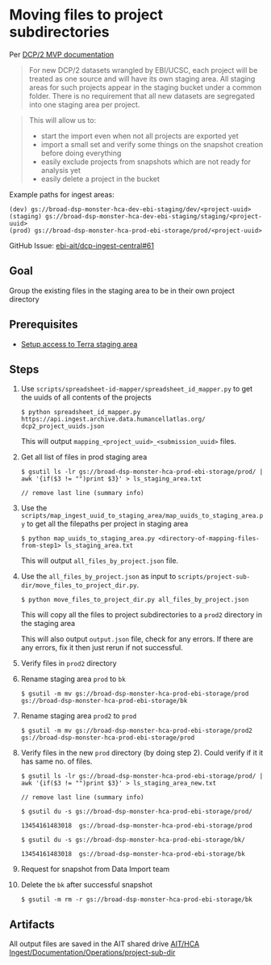 # Moving files to project subdirectories

Per [DCP/2 MVP documentation](https://docs.google.com/document/d/1NsibP8g-NeLnksxlcBWQsSj5Zg_uimCDaAF1qB_qkjg/edit?ts=5ec6e28b&pli=1#heading=h.926y8csy88ms)
> For new DCP/2 datasets wrangled by EBI/UCSC, each project will be treated as one source and will have its own staging area. All staging areas for such projects appear in the staging bucket under a common folder. There is no requirement that all new datasets are segregated into one staging area per project.

> This will allow us to:
>    * start the import even when not all projects are exported yet
>    * import a small set and verify some things on the snapshot creation before doing everything
>    * easily exclude projects from snapshots which are not ready for analysis yet
>    * easily delete a project in the bucket

Example paths for ingest areas:
```
(dev) gs://broad-dsp-monster-hca-dev-ebi-staging/dev/<project-uuid>
(staging) gs://broad-dsp-monster-hca-dev-ebi-staging/staging/<project-uuid>
(prod) gs://broad-dsp-monster-hca-prod-ebi-storage/prod/<project-uuid>

```

GitHub Issue: [ebi-ait/dcp-ingest-central#61](https://github.com/ebi-ait/dcp-ingest-central/issues/61)


## Goal
Group the existing files in the staging area to be in their own project directory

## Prerequisites
* [Setup access to Terra staging area](https://ebi-ait.github.io/hca-ebi-dev-team/admin_setup/Setting-up-access-to-Terra-staging-area.html#using-ingest-exporters-gcp-service-account) 


## Steps
1. Use `scripts/spreadsheet-id-mapper/spreadsheet_id_mapper.py` to get the uuids of all contents of the projects

   ```
   $ python spreadsheet_id_mapper.py https://api.ingest.archive.data.humancellatlas.org/ dcp2_project_uuids.json
   ```
    This will output `mapping_<project_uuid>_<submission_uuid>` files.

1. Get all list of files in prod staging area

   ```
   $ gsutil ls -lr gs://broad-dsp-monster-hca-prod-ebi-storage/prod/ | awk '{if($3 != "")print $3}' > ls_staging_area.txt
   
   // remove last line (summary info)
   ```

1. Use the `scripts/map_ingest_uuid_to_staging_area/map_uuids_to_staging_area.py`  to get all the filepaths per project in staging area

   ```
   $ python map_uuids_to_staging_area.py <directory-of-mapping-files-from-step1> ls_staging_area.txt
   ```
    This will output `all_files_by_project.json` file.
     
1. Use the `all_files_by_project.json` as input to `scripts/project-sub-dir/move_files_to_project_dir.py`. 

   ```
   $ python move_files_to_project_dir.py all_files_by_project.json
   ```
   This will copy all the files to project subdirectories to a `prod2` directory in the staging area   
   
   This will also output `output.json` file, check for any errors. If there are any errors, fix it then just rerun if not successful.

1. Verify files in `prod2` directory

1. Rename staging area `prod` to `bk`

    ```
    $ gsutil -m mv gs://broad-dsp-monster-hca-prod-ebi-storage/prod gs://broad-dsp-monster-hca-prod-ebi-storage/bk
    ```

1. Rename staging area `prod2` to `prod`

    ```
    $ gsutil -m mv gs://broad-dsp-monster-hca-prod-ebi-storage/prod2 gs://broad-dsp-monster-hca-prod-ebi-storage/prod
    ```

1. Verify files in the new `prod` directory (by doing step 2). Could verify if it it has same no. of files.
    ```
    $ gsutil ls -lr gs://broad-dsp-monster-hca-prod-ebi-storage/prod/ | awk '{if($3 != "")print $3}' > ls_staging_area_new.txt
    
    // remove last line (summary info)
    ```

    ```
    $ gsutil du -s gs://broad-dsp-monster-hca-prod-ebi-storage/prod/
    
    13454161483018  gs://broad-dsp-monster-hca-prod-ebi-storage/prod

    $ gsutil du -s gs://broad-dsp-monster-hca-prod-ebi-storage/bk/
        
    13454161483018  gs://broad-dsp-monster-hca-prod-ebi-storage/bk
   ```


1. Request for snapshot from Data Import team

1. Delete the `bk` after successful snapshot 

    ```
    $ gsutil -m rm -r gs://broad-dsp-monster-hca-prod-ebi-storage/bk
    ```

## Artifacts

All output files are saved in the AIT shared drive [AIT/HCA Ingest/Documentation/Operations/project-sub-dir](https://drive.google.com/drive/u/1/folders/1faEc9hwIYJCPPyL6d1DejP-Eegbq0XoW)   